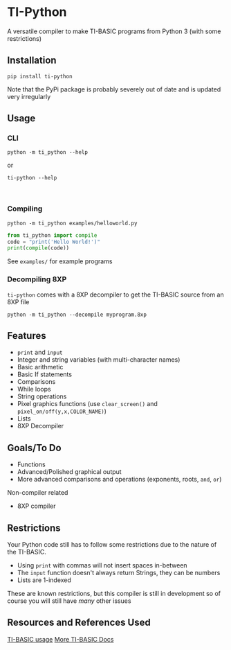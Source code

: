 # TI-Python
A versatile compiler to make TI-BASIC programs from Python 3 (with some restrictions)

## Installation
```
pip install ti-python
```
Note that the PyPi package is probably severely out of date and is updated very irregularly

## Usage
### CLI
```
python -m ti_python --help
```
or
```
ti-python --help
```

<br>

### Compiling
```
python -m ti_python examples/helloworld.py
```
```py
from ti_python import compile
code = "print('Hello World!')"
print(compile(code))
```

See `examples/` for example programs

### Decompiling 8XP
`ti-python` comes with a 8XP decompiler to get the TI-BASIC source from an 8XP file

```
python -m ti_python --decompile myprogram.8xp
```

## Features
 - `print` and `input`
 - Integer and string variables (with multi-character names)
 - Basic arithmetic
 - Basic If statements
 - Comparisons
 - While loops
 - String operations
 - Pixel graphics functions (use `clear_screen()` and `pixel_on/off(y,x,COLOR_NAME)`)
 - Lists
 - 8XP Decompiler

## Goals/To Do
 - Functions
 - Advanced/Polished graphical output
 - More advanced comparisons and operations (exponents, roots, `and`, `or`)

Non-compiler related
 - 8XP compiler

## Restrictions
Your Python code still has to follow some restrictions due to the nature of the TI-BASIC.
 - Using `print` with commas will not insert spaces in-between 
 - The `input` function doesn't always return Strings, they can be numbers
 - Lists are 1-indexed

These are known restrictions, but this compiler is still in development so of course you will still have *many* other issues

## Resources and References Used
[TI-BASIC usage](http://tibasicdev.wikidot.com/starter-kit)
[More TI-BASIC Docs](https://learn.cemetech.net/)
